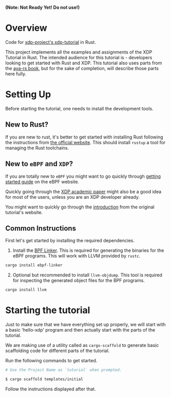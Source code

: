 **(Note: Not Ready Yet! Do not use!)**

# Overview

Code for [xdp-project's xdp-tutorial](https://github.com/xdp-project/xdp-tutorial/) in Rust.

This project implements all the examples and assignments of the XDP Tutorial in Rust. The intended audience for this tutorial is - developers looking to get started with Rust and XDP. This tutorial also uses parts from the [aya-rs book](https://aya-rs.dev/book/), but for the sake of completion, will describe those parts here fully.


# Setting Up

Before starting the tutorial, one needs to install the development tools.

## New to Rust?

If you are new to rust, it's better to get started with installing Rust following the instructions from [the official website](https://www.rust-lang.org/learn/get-started). This should install `rustup` a tool for managing the Rust toolchains.


## New to `eBPF` and `XDP`?

If you are totally new to `eBPF` you might want to go quickly through [getting started guide](https://ebpf.io/get-started/) on the eBPF website.

Quickly going through the [XDP academic paper](https://github.com/xdp-project/xdp-paper/blob/master/xdp-the-express-data-path.pdf) might also be a good idea for most of the users, unless you are an XDP developer already.

You might want to quickly go through the [introduction](https://github.com/xdp-project/xdp-tutorial/#introduction) from the original tutorial's website.


## Common Instructions

First let's get started by installing the required dependencies.

1. Install the [BPF Linker](https://github.com/aya-rs/bpf-linker). This is required for generating the binaries for the eBPF programs. This will work with LLVM provided by `rustc`.

```bash
cargo install ebpf-linker
```

2. Optional but recommended to install `llvm-objdump`. This tool is required for inspecting the generated object files for the BPF programs.

```bash
cargo install llvm
```
# Starting the tutorial

Just to make sure that we have everything set up properly, we will start with a basic 'hello-xdp' program and then actually start with the parts of the tutorial.

We are making use of a utility called as `cargo-scaffold` to generate basic scaffolding code for different parts of the tutorial.

Run the following commands to get started.

```bash
# Use the Project Name as `tutorial` when prompted.

$ cargo scaffold templates/initial
```

Follow the instructions displayed after that.

